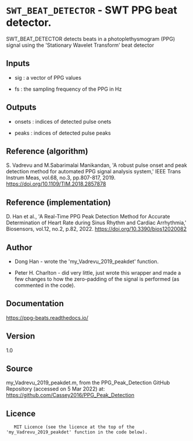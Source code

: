 # `SWT_BEAT_DETECTOR` - SWT PPG beat detector.
SWT_BEAT_DETECTOR detects beats in a photoplethysmogram (PPG) signal
using the 'Stationary Wavelet Transform' beat detector

##  Inputs
+   sig : a vector of PPG values
    
+   fs  : the sampling frequency of the PPG in Hz
    
##  Outputs
+   onsets : indices of detected pulse onets
    
+   peaks : indices of detected pulse peaks
    
##  Reference (algorithm)
S. Vadrevu and M.﻿Sabarimalai Manikandan, 'A robust pulse onset and peak detection method for automated PPG signal analysis system,' IEEE Trans Instrum Meas, vol.68, no.3, pp.807-817, 2019. <https://doi.org/10.1109/TIM.2018.2857878>

##  Reference (implementation)
D. Han et al., 'A Real-Time PPG Peak Detection Method for Accurate Determination of Heart Rate during Sinus Rhythm and Cardiac Arrhythmia,' Biosensors, vol.12, no.2, p.82, 2022. <https://doi.org/10.3390/bios12020082>

##  Author
+   Dong Han - wrote the 'my_Vadrevu_2019_peakdet' function.
    
+   Peter H. Charlton - did very little, just wrote this wrapper and made a few changes to how the zero-padding of the signal is performed (as commented in the code).
    
##  Documentation
<https://ppg-beats.readthedocs.io/>

##  Version
1.0

##  Source
my_Vadrevu_2019_peakdet.m, from the PPG_Peak_Detection GitHub Repository (accessed on 5 Mar 2022) at: <https://github.com/Cassey2016/PPG_Peak_Detection>

##  Licence
       MIT Licence (see the licence at the top of the 'my_Vadrevu_2019_peakdet' function in the code below).
